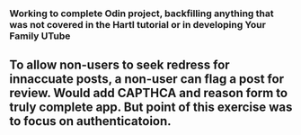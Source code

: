 ### Working to complete Odin project, backfilling anything that was not covered in the Hartl tutorial or in developing Your Family UTube

## To allow non-users to seek redress for innaccuate posts, a non-user can flag a post for review.  Would add CAPTHCA and reason form to truly complete app.  But point of this exercise was to focus on authenticatoion.
